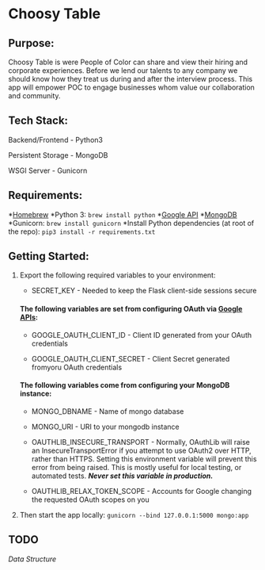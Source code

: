 # Choosy Table

## Purpose:
Choosy Table is were People of Color can share and view their hiring and corporate experiences.  Before we lend our talents to any company we should know how they treat us during and after the interview process.  This app will empower POC to engage businesses whom value our collaboration and community.

## Tech Stack:
Backend/Frontend - Python3

Persistent Storage - MongoDB 

WSGI Server - Gunicorn

## Requirements:
*[Homebrew](https://docs.brew.sh/Installation)
*Python 3: `brew install python`
*[Google API](console.developers.google.com/)
*[MongoDB](https://docs.mongodb.com/manual/tutorial/install-mongodb-on-os-x/)
*Gunicorn: `brew install gunicorn`
*Install Python dependencies (at root of the repo): `pip3 install -r requirements.txt`

## Getting Started:
1. Export the following required variables to your environment:

    * SECRET_KEY - Needed to keep the Flask client-side sessions secure 

    #### The following variables are set from configuring OAuth via [Google APIs](https://support.google.com/googleapi/answer/6158857?hl=en&ref_topic=7013279):
    * GOOGLE_OAUTH_CLIENT_ID - Client ID generated from your OAuth credentials

    * GOOGLE_OAUTH_CLIENT_SECRET - Client Secret generated fromyoru OAuth credentials

    #### The following variables come from configuring your MongoDB instance:
    * MONGO_DBNAME - Name of mongo database

    * MONGO_URI - URI to your mongodb instance

    * OAUTHLIB_INSECURE_TRANSPORT - Normally, OAuthLib will raise an InsecureTransportError if you attempt to use OAuth2 over HTTP, rather than HTTPS. Setting this environment variable will prevent this error from being raised. This is mostly useful for local testing, or automated tests. ***Never set this variable in production.***

    * OAUTHLIB_RELAX_TOKEN_SCOPE - Accounts for Google changing the requested OAuth scopes on you

2. Then start the app locally:
`gunicorn --bind 127.0.0.1:5000 mongo:app`

## TODO
*Data Structure*